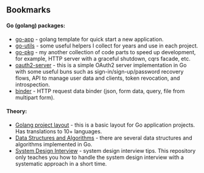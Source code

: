 ## Bookmarks

#### Go (golang) packages:

- [go-app](https://github.com/dmitrymomot/go-app) - golang template for quick start a new application.
- [go-utils](https://github.com/dmitrymomot/go-utils) - some useful helpers I collect for years and use in each project.
- [go-pkg](https://github.com/dmitrymomot/go-pkg) - my another collection of code parts to speed up development, for example, HTTP server with a graceful shutdown, cqrs facade, etc.
- [oauth2-server](https://github.com/dmitrymomot/oauth2-server) - this is a simple OAuth2 server implementation in Go with some useful buns such as sign-in/sign-up/password recovery flows, API to manage user data and clients, token revocation, and introspection.
- [binder](https://github.com/dmitrymomot/binder) - HTTP request data binder (json, form data, query, file from multipart form).

#### Theory:
- [Golang project layout](https://github.com/golang-standards/project-layout) - this is a basic layout for Go application projects. Has translations to 10+ languages.
- [Data Structures and Algorithms](https://github.com/ua-nick/Data-Structures-and-Algorithms) - there are several data structures and algorithms implemented in Go.
- [System Design Interview](https://github.com/dmitrymomot/system-design-interview) - system design interview tips. This repository only teaches you how to handle the system design interview with a systematic approach in a short time.
